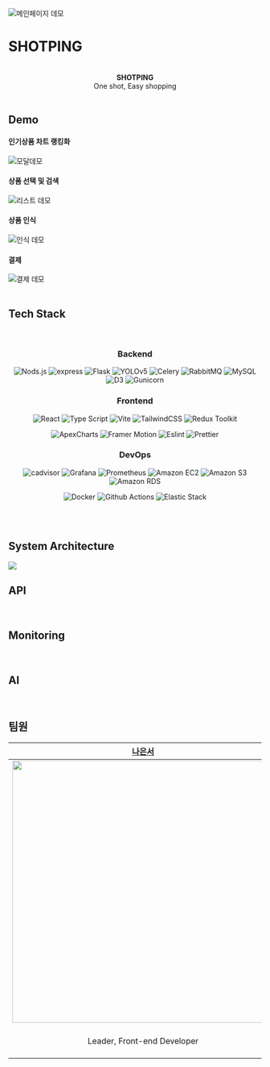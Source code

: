 <div align="left">
  
![메인페이지 데모](https://github.com/2023-Summer-Bootcamp-TeamC/.github/assets/127761299/8b2eef65-9f05-49b7-be9e-dacff7ca5d13)
<h1>SHOTPING</h1>
<div align="center">
<br /><b>SHOTPING</b><br />
One shot, Easy shopping
  <br />
</div>
<br/>
<h2>Demo</h2>

<h4>인기상품 차트 랭킹화</h4>

![모달데모](https://github.com/2023-Summer-Bootcamp-TeamC/.github/assets/127761299/6c8d3bc6-f47b-4262-83e8-edc7d2f21c85)
<br />

<h4>상품 선택 및 검색</h4>

![리스트 데모](https://github.com/2023-Summer-Bootcamp-TeamC/.github/assets/127761299/5396e9f0-b8fe-41cc-90a1-d14fe0ab403b)
<br />

<h4>상품 인식</h4>

![인식 데모](https://github.com/2023-Summer-Bootcamp-TeamC/.github/assets/127761299/445a5507-a2fe-48b5-9678-7eafc9724fdd)
<br />

<h4>결제</h4>

![결제 데모](https://github.com/2023-Summer-Bootcamp-TeamC/.github/assets/127761299/df326758-f0d6-411a-8c65-bbb202bac9be)
<br /><br />

<h2>Tech Stack</h2>
</div>
<br />

<div align="center">
<h3>Backend</h3>
  
![Nods.js](https://img.shields.io/badge/node.js-6DA55F?style=for-the-badge&logo=node.js&logoColor=white)
![express](https://img.shields.io/badge/Express-000000?style=for-the-badge&logo=express&logoColor=white)
![Flask](https://img.shields.io/badge/flask-191618?style=for-the-badge&logo=flask&logoColor=white)
![YOLOv5](https://img.shields.io/badge/YOLOv5-FFA500?style=for-the-badge&logo=yolov5&logoColor=white)
![Celery](https://img.shields.io/badge/Celery-37814A?style=for-the-badge&logo=celery&logoColor=white)
![RabbitMQ](https://img.shields.io/badge/Rabbitmq-FF6600?style=for-the-badge&logo=rabbitmq&logoColor=white)
![MySQL](https://img.shields.io/badge/mysql-332d30?style=for-the-badge&logo=mysql&logoColor=white)
![D3](https://img.shields.io/badge/D3-F9A03C?style=for-the-badge&logo=d3.js&logoColor=white)
![Gunicorn](https://img.shields.io/badge/Gunicorn-499848?style=for-the-badge&logo=Gunicorn&logoColor=white)

<h3>Frontend</h3>

![React](https://img.shields.io/badge/react-%2320232a.svg?style=for-the-badge&logo=react&logoColor=%2361DAFB)
![Type Script](https://img.shields.io/badge/Typescript-3178C6?style=for-the-badge&logo=Typescript&logoColor=white)
![Vite](https://img.shields.io/badge/vite-%23646CFF?style=for-the-badge&logo=vite&logoColor=white)
![TailwindCSS](https://img.shields.io/badge/tailwindcss-%2338B2AC?style=for-the-badge&logo=tailwind-css&logoColor=white)
![Redux Toolkit](https://img.shields.io/badge/Redux_Toolkit-764ABC?style=for-the-badge&logo=redux&logoColor=white)

<div>

  ![ApexCharts](https://img.shields.io/badge/ApexCharts-007BFF?style=for-the-badge&logo=apexcharts&logoColor=white)
  ![Framer Motion](https://img.shields.io/badge/Framer_Motion-0055FF?style=for-the-badge&logo=framer&logoColor=white)
  ![Eslint](https://img.shields.io/badge/ESLint-4B32C3?style=for-the-badge&logo=ESLint&logoColor=white)
  ![Prettier](https://img.shields.io/badge/Prettier-F7B93E?style=for-the-badge&logo=Prettier&logoColor=white)
</div>




<h3>DevOps</h3>

![cadvisor](https://img.shields.io/badge/cadvisor-00ADD8?style=for-the-badge&logo=cadvisor&logoColor=white)
![Grafana](https://img.shields.io/badge/Grafana-F46800?style=for-the-badge&logo=grafana&logoColor=white)
![Prometheus](https://img.shields.io/badge/Prometheus-E6522C?style=for-the-badge&logo=prometheus&logoColor=white)
![Amazon EC2](https://img.shields.io/badge/Amazon_EC2-232F3E?style=for-the-badge&logo=amazon-aws&logoColor=white)
![Amazon S3](https://img.shields.io/badge/Amazon_S3-569A31?style=for-the-badge&logo=amazon-s3&logoColor=white)
![Amazon RDS](https://img.shields.io/badge/Amazon_RDS-FF9900?style=for-the-badge&logo=amazon-rds&logoColor=white)

<div>
  
  ![Docker](https://img.shields.io/badge/Docker-2496ED?style=for-the-badge&logo=Docker&logoColor=white)
  ![Github Actions](https://img.shields.io/badge/GitHub_Actions-2088FF?style=for-the-badge&logo=githubactions&logoColor=white)
  ![Elastic Stack](https://img.shields.io/badge/Elastic_Stack-005571?style=for-the-badge&logo=elasticstack&logoColor=white)
</div>

</div>
<br />
<br />

<h2>System Architecture</h2>
<img src="https://i.postimg.cc/kGCm2ryw/Untitled.png">
<br />

<h2>API</h2>
<br />

<h2>Monitoring</h2>
<br />

<h2>AI</h2>
<br />

<h2>팀원</h2>

|                                              [나은서](https://github.com/sdylockon)                                               |                                              [김혜진](https://github.com/hyejin5914)                                               |                                           [안나경](https://github.com/Ahnnakyung)                                           |                                               [권광재](https://github.com/kwongwangjae)                                                |                                               [박태민](https://github.com/ptm1225)                                               |                    [소병학](https://github.com/sbh0609)                     |
| :-------------------------------------------------------------------------------------------------------------------------------: | :-------------------------------------------------------------------------------------------------------------------------------: | :-------------------------------------------------------------------------------------------------------------------------------: | :-------------------------------------------------------------------------------------------------------------------------------: | :-------------------------------------------------------------------------------------------------------------------------------: | :------------------------------------------------------------------------------: |
| <img width = "520" src ="https://github.com/2023-Summer-Bootcamp-TeamC/.github/assets/94445693/a86a0d3b-e533-4935-9554-d2481f40b72e"> | <img width = "520" src ="https://github.com/2023-Summer-Bootcamp-TeamC/.github/assets/94445693/48fd4f4e-89a0-47bc-8d8e-d2818be978c6"> | <img width = "520" src ="https://i.postimg.cc/GtXXfSbD/snow-AI.jpg"> | <img width = "520" src="https://github.com/2023-Summer-Bootcamp-TeamC/.github/assets/103642376/5386c464-4b52-4b14-812b-2cd8bcabb457"> | <img width = "520" src ="https://github.com/2023-Summer-Bootcamp-TeamC/.github/assets/94445693/5d3830f9-f762-4174-980d-89da8fec079f"> |
|                                                    Leader, Front-end Developer                                                    |                                                      Front-end Developer                                                       |                                                    Front-end Developer                                                     |                                                    Back-end Developer, AI                                                     |                                                        Back-end Developer, DevOps                                                        |                               Back-end Developer, DevOps                                |
